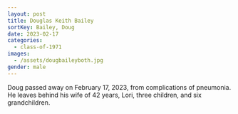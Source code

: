```yaml
---
layout: post
title: Douglas Keith Bailey
sortKey: Bailey, Doug
date: 2023-02-17
categories:
  - class-of-1971
images:
  - /assets/dougbaileyboth.jpg
gender: male
---
```

Doug passed away on February 17, 2023, from complications of pneumonia. He leaves behind his wife of 42 years, Lori, three children, and six grandchildren.